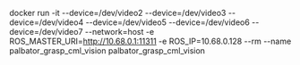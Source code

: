 

docker run -it --device=/dev/video2 --device=/dev/video3 --device=/dev/video4 --device=/dev/video5 --device=/dev/video6 --device=/dev/video7  --network=host -e ROS_MASTER_URI=http://10.68.0.1:11311 -e ROS_IP=10.68.0.128 --rm --name palbator_grasp_cml_vision palbator_grasp_cml_vision